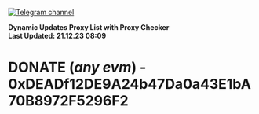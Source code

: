 [![Telegram channel](https://img.shields.io/endpoint?url=https://runkit.io/damiankrawczyk/telegram-badge/branches/master?url=https://t.me/n4z4v0d)](https://t.me/n4z4v0d) 

**Dynamic Updates Proxy List with Proxy Checker**  
**Last Updated: 21.12.23 08:09**

# DONATE (_any evm_) - 0xDEADf12DE9A24b47Da0a43E1bA70B8972F5296F2
